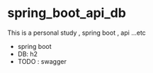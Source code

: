 # spring_boot_api_db
This is a personal study , spring boot , api ...etc
- spring boot
- DB: h2
- TODO : swagger
